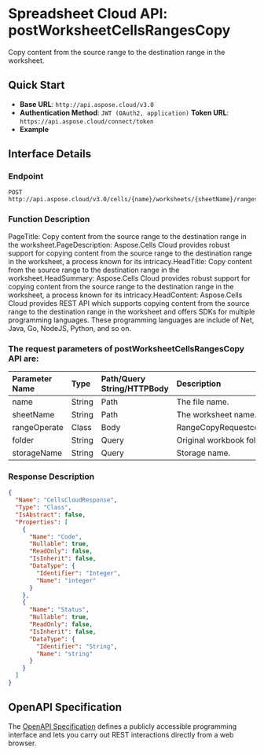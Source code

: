 
# **Spreadsheet Cloud API: postWorksheetCellsRangesCopy**

Copy content from the source range to the destination range in the worksheet. 


## **Quick Start**

- **Base URL**: `http://api.aspose.cloud/v3.0`
- **Authentication Method**: `JWT (OAuth2, application)`  **Token URL**: `https://api.aspose.cloud/connect/token`
- **Example** 

## **Interface Details**

### **Endpoint** 

```
POST http://api.aspose.cloud/v3.0/cells/{name}/worksheets/{sheetName}/ranges/copy
```
### **Function Description**
PageTitle: Copy content from the source range to the destination range in the worksheet.PageDescription: Aspose.Cells Cloud provides robust support for copying content from the source range to the destination range in the worksheet, a process known for its intricacy.HeadTitle: Copy content from the source range to the destination range in the worksheet.HeadSummary: Aspose.Cells Cloud provides robust support for copying content from the source range to the destination range in the worksheet, a process known for its intricacy.HeadContent: Aspose.Cells Cloud provides REST API which supports copying content from the source range to the destination range in the worksheet and offers SDKs for multiple programming languages. These programming languages are include of Net, Java, Go, NodeJS, Python, and so on.

### The request parameters of **postWorksheetCellsRangesCopy** API are: 

| Parameter Name | Type | Path/Query String/HTTPBody | Description | 
| :- | :- | :- |:- | 
|name|String|Path|The file name.|
|sheetName|String|Path|The worksheet name.|
|rangeOperate|Class|Body|RangeCopyRequestcopydata,copystyle,copyto,copyvalue|
|folder|String|Query|Original workbook folder.|
|storageName|String|Query|Storage name.|

### **Response Description**
```json
{
  "Name": "CellsCloudResponse",
  "Type": "Class",
  "IsAbstract": false,
  "Properties": [
    {
      "Name": "Code",
      "Nullable": true,
      "ReadOnly": false,
      "IsInherit": false,
      "DataType": {
        "Identifier": "Integer",
        "Name": "integer"
      }
    },
    {
      "Name": "Status",
      "Nullable": true,
      "ReadOnly": false,
      "IsInherit": false,
      "DataType": {
        "Identifier": "String",
        "Name": "string"
      }
    }
  ]
}
```


## OpenAPI Specification

The [OpenAPI Specification](https://reference.aspose.cloud/cells/#/RangesController/PostWorksheetCellsRangesCopy) defines a publicly accessible programming interface and lets you carry out REST interactions directly from a web browser.
